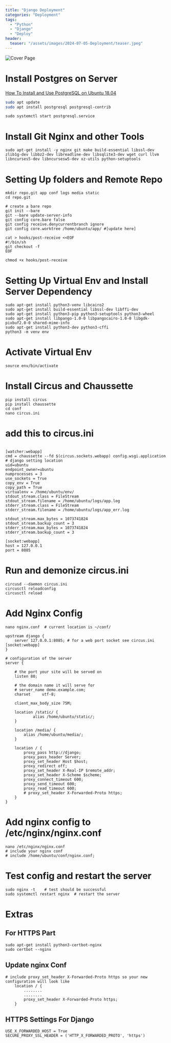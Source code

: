 ```yaml
---
title: "Django Deployment"
categories: "Deployment"
tags:
  - "Python"
  - "Django"
  - "Deploy"
header:
  teaser: "/assets/images/2024-07-05-Deployment/teaser.jpeg"
---
```



![Cover Page](/assets/images/2024-07-05-Deployment/cover.jpeg)

# Install Postgres on Server  

[How To Install and Use PostgreSQL on Ubuntu 18.04](https://www.digitalocean.com/community/tutorials/how-to-install-and-use-postgresql-on-ubuntu-18-04)
```bash
sudo apt update
sudo apt install postgresql postgresql-contrib
```

```console
sudo systemctl start postgresql.service
```  


# Install Git Nginx and other Tools  

```console
sudo apt-get install -y nginx git make build-essential libssl-dev zlib1g-dev libbz2-dev libreadline-dev libsqlite3-dev wget curl llvm libncurses5-dev libncursesw5-dev xz-utils python-setuptools         
```
# Setting Up folders and Remote Repo

```console        
mkdir repo.git app conf logs media static
cd repo.git
```

```console
# create a bare repo
git init --bare
git --bare update-server-info
git config core.bare false
git config receive.denycurrentbranch ignore
git config core.worktree /home/ubuntu/app/ #[update here]
```

```console
cat > hooks/post-receive <<EOF
#!/bin/sh
git checkout -f
EOF
```

```console
chmod +x hooks/post-receive
```


# Setting Up Virtual Env and Install Server Dependency

```console
sudo apt-get install python3-venv libcairo2
sudo apt-get install build-essential libssl-dev libffi-dev
sudo apt-get install python3-pip python3-setuptools python3-wheel
sudo apt-get install libpango-1.0-0 libpangocairo-1.0-0 libgdk-pixbuf2.0-0 shared-mime-info
sudo apt-get install python3-dev python3-cffi
python3 -m venv env
```


# Activate Virtual Env

```console
source env/bin/activate
```


# Install Circus and Chaussette

```console
pip install circus
pip install chaussette
cd conf
nano circus.ini
```


# add this to circus.ini

```console
               
[watcher:webapp]
cmd = chaussette --fd $(circus.sockets.webapp) config.wsgi.application # django setting location
uid=ubuntu
endpoint_owner=ubuntu
numprocesses = 3
use_sockets = True
copy_env = True
copy_path = True
virtualenv = /home/ubuntu/env/
stdout_stream.class = FileStream
stdout_stream.filename = /home/ubuntu/logs/app.log
stderr_stream.class = FileStream
stderr_stream.filename = /home/ubuntu/logs/app_err.log

stdout_stream.max_bytes = 1073741824
stdout_stream.backup_count = 3
stderr_stream.max_bytes = 1073741824
stderr_stream.backup_count = 3

[socket:webapp]
host = 127.0.0.1
port = 8085
```


# Run and demonize circus.ini

```console
circusd --daemon circus.ini
circusctl reloadconfig
circusctl reload
```


# Add Nginx Config

```console
nano nginx.conf  # current location is ~/conf/
```
```console           
upstream django {
    server 127.0.0.1:8085; # for a web port socket see circus.ini [socket:webapp]
}

# configuration of the server
server {

    # the port your site will be served on
    listen 80;

    # the domain name it will serve for
    # server_name demo.example.com;
    charset     utf-8;

    client_max_body_size 75M;

    location /static/ {
            alias /home/ubuntu/static/;
    }

    location /media/ {
        alias /home/ubuntu/media/;
    }

    location / {
        proxy_pass http://django;
        proxy_pass_header Server;
        proxy_set_header Host $host;
        proxy_redirect off;
        proxy_set_header X-Real-IP $remote_addr;
        proxy_set_header X-Scheme $scheme;
        proxy_connect_timeout 600;
        proxy_send_timeout 600;
        proxy_read_timeout 600;
        # proxy_set_header X-Forwarded-Proto https;
    }
}
```


# Add nginx config to /etc/nginx/nginx.conf

```console
nano /etc/nginx/nginx.conf
# include your nginx conf
# include /home/ubuntu/conf/nginx.conf;
```


# Test config and restart the server

```console
sudo nginx -t    # test should be successful
sudo systemctl restart nginx  # restart the server
```


# Extras


## For HTTPS Part


```console
sudo apt-get install python3-certbot-nginx
sudo certbot --nginx
```
## Update nginx Conf


```console
# include proxy_set_header X-Forwarded-Proto https so your new configuration will look like
    location / {
        ........
        ........
        proxy_set_header X-Forwarded-Proto https;
    }
```


## HTTPS Settings For Django


```console 
USE_X_FORWARDED_HOST = True
SECURE_PROXY_SSL_HEADER = ('HTTP_X_FORWARDED_PROTO', 'https')
```
